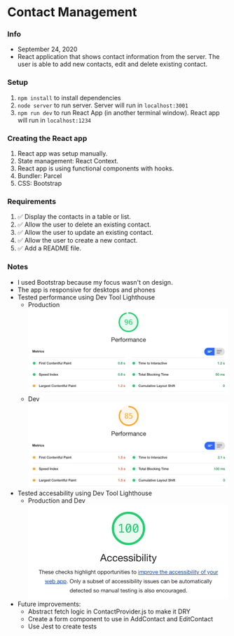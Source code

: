 # Contact Management

### Info

- September 24, 2020
- React application that shows contact information from the server. The user is able to add new contacts, edit and delete existing contact.

### Setup

1. `npm install` to install dependencies
2. `node server` to run server. Server will run in `localhost:3001`
3. `npm run dev` to run React App (in another terminal window). React app will run in `localhost:1234`

### Creating the React app

1. React app was setup manually.
2. State management: React Context.
3. React app is using functional components with hooks.
4. Bundler: Parcel
5. CSS: Bootstrap

### Requirements

1. ✅ Display the contacts in a table or list.
2. ✅ Allow the user to delete an existing contact.
3. ✅ Allow the user to update an existing contact.
4. ✅ Allow the user to create a new contact.
5. ✅ Add a README file.

### Notes

- I used Bootstrap because my focus wasn't on design.
- The app is responsive for desktops and phones
- Tested performance using Dev Tool Lighthouse
  - Production ![Performance Production](./assets/PerformanceProduction.png)
  - Dev ![Performance Dev](./assets/PerformanceDev.png)
- Tested accesability using Dev Tool Lighthouse
  - Production and Dev ![Accessibility](./assets/Accessibility.png)
- Future improvements:
  - Abstract fetch logic in ContactProvider.js to make it DRY
  - Create a form component to use in AddContact and EditContact
  - Use Jest to create tests

